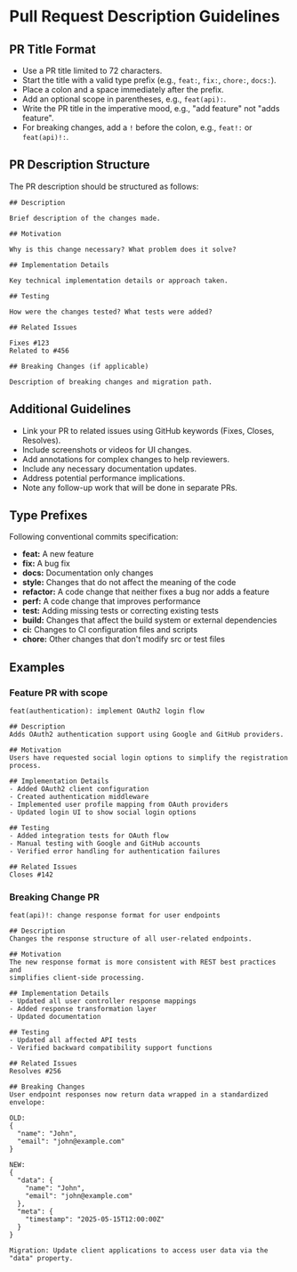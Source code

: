 # Pull Request Description Guidelines

## PR Title Format

- Use a PR title limited to 72 characters.
- Start the title with a valid type prefix (e.g., `feat:`, `fix:`, `chore:`, `docs:`).
- Place a colon and a space immediately after the prefix.
- Add an optional scope in parentheses, e.g., `feat(api):`.
- Write the PR title in the imperative mood, e.g., "add feature" not "adds feature".
- For breaking changes, add a `!` before the colon, e.g., `feat!:` or `feat(api)!:`.

## PR Description Structure

The PR description should be structured as follows:

```
## Description

Brief description of the changes made.

## Motivation

Why is this change necessary? What problem does it solve?

## Implementation Details

Key technical implementation details or approach taken.

## Testing

How were the changes tested? What tests were added?

## Related Issues

Fixes #123
Related to #456

## Breaking Changes (if applicable)

Description of breaking changes and migration path.
```

## Additional Guidelines

- Link your PR to related issues using GitHub keywords (Fixes, Closes, Resolves).
- Include screenshots or videos for UI changes.
- Add annotations for complex changes to help reviewers.
- Include any necessary documentation updates.
- Address potential performance implications.
- Note any follow-up work that will be done in separate PRs.

## Type Prefixes

Following conventional commits specification:

- **feat:** A new feature
- **fix:** A bug fix
- **docs:** Documentation only changes
- **style:** Changes that do not affect the meaning of the code
- **refactor:** A code change that neither fixes a bug nor adds a feature
- **perf:** A code change that improves performance
- **test:** Adding missing tests or correcting existing tests
- **build:** Changes that affect the build system or external dependencies
- **ci:** Changes to CI configuration files and scripts
- **chore:** Other changes that don't modify src or test files

## Examples

### Feature PR with scope

```
feat(authentication): implement OAuth2 login flow

## Description
Adds OAuth2 authentication support using Google and GitHub providers.

## Motivation
Users have requested social login options to simplify the registration process.

## Implementation Details
- Added OAuth2 client configuration
- Created authentication middleware
- Implemented user profile mapping from OAuth providers
- Updated login UI to show social login options

## Testing
- Added integration tests for OAuth flow
- Manual testing with Google and GitHub accounts
- Verified error handling for authentication failures

## Related Issues
Closes #142
```

### Breaking Change PR

```
feat(api)!: change response format for user endpoints

## Description
Changes the response structure of all user-related endpoints.

## Motivation
The new response format is more consistent with REST best practices and
simplifies client-side processing.

## Implementation Details
- Updated all user controller response mappings
- Added response transformation layer
- Updated documentation

## Testing
- Updated all affected API tests
- Verified backward compatibility support functions

## Related Issues
Resolves #256

## Breaking Changes
User endpoint responses now return data wrapped in a standardized envelope:

OLD:
{
  "name": "John",
  "email": "john@example.com"
}

NEW:
{
  "data": {
    "name": "John",
    "email": "john@example.com"
  },
  "meta": {
    "timestamp": "2025-05-15T12:00:00Z"
  }
}

Migration: Update client applications to access user data via the "data" property.
```
